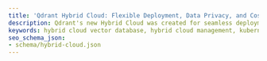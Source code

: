 ```yaml
---
title: 'Qdrant Hybrid Cloud: Flexible Deployment, Data Privacy, and Cost Efficiency'
description: Qdrant's new Hybrid Cloud was created for seamless deployment and management of vector databases. Ensure privacy, data sovereignty, and cost efficiency for AI-driven applications. Learn more and get started today.
keywords: hybrid cloud vector database, hybrid cloud management, kubernetes integration, hybrid cloud deployment
seo_schema_json:
- schema/hybrid-cloud.json
---
```

